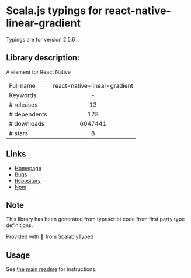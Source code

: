 
# Scala.js typings for react-native-linear-gradient

Typings are for version 2.5.6

## Library description:
A <LinearGradient> element for React Native

|                    |                 |
| ------------------ | :-------------: |
| Full name          | react-native-linear-gradient |
| Keywords           | - |
| # releases         | 13 |
| # dependents       | 178 |
| # downloads        | 6047441 |
| # stars            | 8 |

## Links
- [Homepage](https://github.com/react-native-community/react-native-linear-gradient#readme)
- [Bugs](https://github.com/react-native-community/react-native-linear-gradient/issues)
- [Repository](https://github.com/react-native-community/react-native-linear-gradient)
- [Npm](https://www.npmjs.com/package/react-native-linear-gradient)
    


## Note
This library has been generated from typescript code from first party type definitions.

Provided with :purple_heart: from [ScalablyTyped](https://github.com/oyvindberg/ScalablyTyped)

## Usage
See [the main readme](../../readme.md) for instructions.


